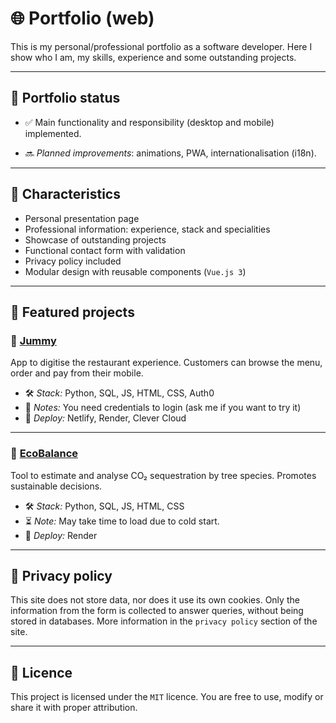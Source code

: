 # 🌐 Portfolio (web)
This is my personal/professional portfolio as a software developer. Here I show who I am, my skills, experience and some outstanding projects.

---

## 🧪 Portfolio status
- ✅ Main functionality and responsibility (desktop and mobile) implemented.
<!-- - ⚠️ Responsibility pending (desktop version optimised, mobile in development). -->
- 🔜 _Planned improvements_: animations, PWA, internationalisation (i18n).

---

## 🧩 Characteristics
- Personal presentation page
- Professional information: experience, stack and specialities
- Showcase of outstanding projects
- Functional contact form with validation
- Privacy policy included
- Modular design with reusable components (`Vue.js 3`)

---

## 💼 Featured projects

### 🔸 [Jummy](https://jummy-ifp.netlify.app/)
App to digitise the restaurant experience. Customers can browse the menu, order and pay from their mobile.
- 🛠️ *Stack:* Python, SQL, JS, HTML, CSS, Auth0
- 🧩 *Notes:* You need credentials to login (ask me if you want to try it)
- 🚀 *Deploy:* Netlify, Render, Clever Cloud

---

### 🔸 [EcoBalance](https://karla-project.onrender.com/)
Tool to estimate and analyse CO₂ sequestration by tree species. Promotes sustainable decisions.
- 🛠️ *Stack:* Python, SQL, JS, HTML, CSS
- ⏳ *Note:* May take time to load due to cold start.
- 🚀 *Deploy:* Render

---

## 🔐 Privacy policy
This site does not store data, nor does it use its own cookies. Only the information from the form is collected to answer queries, without being stored in databases. More information in the `privacy policy` section of the site.

---

## 📄 Licence
This project is licensed under the `MIT` licence. You are free to use, modify or share it with proper attribution.
